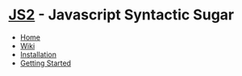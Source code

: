 [JS2](http://jeffsu.github.com/js2) - Javascript Syntactic Sugar
======================================================================
  * [Home](http://jeffsu.github.com/js2)
  * [Wiki](http://github.com/jeffsu/js2/wiki)
  * [Installation](http://github.com/jeffsu/js2/wiki/Installation)
  * [Getting Started](http://github.com/jeffsu/js2/wiki/Getting-Started)

